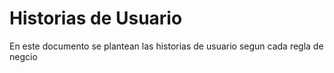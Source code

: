# Historias de Usuario

En este documento se plantean las historias de usuario segun cada regla de negcio
